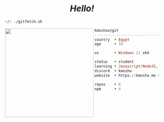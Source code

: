<h1 align="center">
  <i>Hello!</i>
</h1>


```sh
~/: ./gitfetch.sh
```

<img align="left" src="https://avatars.githubusercontent.com/u/128246041?v=4" width="290" />

```haskell
kmoshax@git
------------------------------
country  • Egypt
age      • 16

os       • Windows 11 x64

status   • student
learning • Javascript/NodeJS, Typescript, Networking
discord  • kmosha
website  • https://kmosha.me (soon..)

repos    • 6
npm      • 4
```
